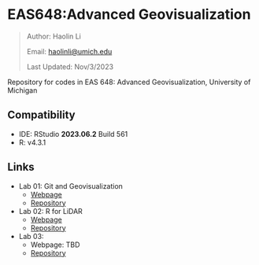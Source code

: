 # EAS648:Advanced Geovisualization

> Author: Haolin Li
>
> Email: haolinli@umich.edu
>
> Last Updated: Nov/3/2023

Repository for codes in EAS 648: Advanced Geovisualization, University of Michigan



## Compatibility

- IDE: RStudio **2023.06.2** Build 561
- R: v4.3.1



## Links

- Lab 01: Git and Geovisualization
  - [Webpage](https://humblepasty.github.io/EAS648/Lab/01/)
  - [Repository](https://github.com/HumblePasty/EAS648/tree/master/Lab/01)
- Lab 02: R for LiDAR
  - [Webpage](https://humblepasty.github.io/EAS648/Lab/02/)
  - [Repository](https://github.com/HumblePasty/EAS648/tree/master/Lab/02)
- Lab 03: 
  - Webpage: TBD
  - [Repository](https://github.com/HumblePasty/EAS648/tree/master/Lab/03)
